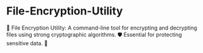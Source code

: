 # File-Encryption-Utility
🔐 File Encryption Utility: A command-line tool for encrypting and decrypting files using strong cryptographic algorithms. 🛡️ Essential for protecting sensitive data. 🔑

